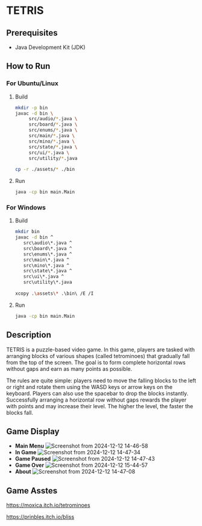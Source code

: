 # TETRIS

## Prerequisites
- Java Development Kit (JDK)

## How to Run
### For Ubuntu/Linux
1. Build
   ```bash
   mkdir -p bin
   javac -d bin \
        src/audio/*.java \
        src/board/*.java \
        src/enums/*.java \
        src/main/*.java \
        src/mino/*.java \
        src/state/*.java \
        src/ui/*.java \
        src/utility/*.java
    
   cp -r ./assets/* ./bin
   ```
3. Run
   ```bash
   java -cp bin main.Main
   ```

### For Windows
1. Build
   ```bash
   mkdir bin
   javac -d bin ^
      src\audio\*.java ^
      src\board\*.java ^
      src\enums\*.java ^
      src\main\*.java ^
      src\mino\*.java ^
      src\state\*.java ^
      src\ui\*.java ^
      src\utility\*.java
  
   xcopy .\assets\* .\bin\ /E /I
   ```
2. Run
   ```bash
   java -cp bin main.Main
   ```

## Description
TETRIS is a puzzle-based video game. In this game, players are tasked with arranging blocks of various shapes (called tetrominoes) that gradually fall from the top of the screen. The goal is to form complete horizontal rows without gaps and earn as many points as possible.

The rules are quite simple: players need to move the falling blocks to the left or right and rotate them using the WASD keys or arrow keys on the keyboard. Players can also use the spacebar to drop the blocks instantly. Successfully arranging a horizontal row without gaps rewards the player with points and may increase their level. The higher the level, the faster the blocks fall.

## Game Display
- **Main Menu**
  ![Screenshot from 2024-12-12 14-46-58](https://github.com/user-attachments/assets/3c77b452-178e-4be1-9825-1a127b3a9eda)
- **In Game**
  ![Screenshot from 2024-12-12 14-47-34](https://github.com/user-attachments/assets/2cc0adba-c2a1-4f05-b0ef-155567ee55e5)
- **Game Paused**
  ![Screenshot from 2024-12-12 14-47-43](https://github.com/user-attachments/assets/822ab500-3c79-434b-a831-cc1190c9bbda)
- **Game Over**
  ![Screenshot from 2024-12-12 15-44-57](https://github.com/user-attachments/assets/4ba8c62a-d27b-404a-ac0d-489ab23478d6)
- **About**
  ![Screenshot from 2024-12-12 14-47-08](https://github.com/user-attachments/assets/b6c296ea-865e-4cd2-90be-b3a60656fa93)


## Game Asstes
https://moxica.itch.io/tetrominoes

https://prinbles.itch.io/bliss



